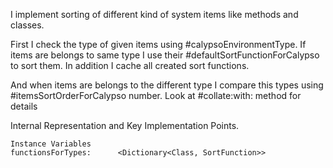 I implement sorting of different kind of system items like methods and classes.

First I check the type of given items using #calypsoEnvironmentType. If items are belongs to same type I use their #defaultSortFunctionForCalypso to sort them.
In addition I cache all created sort functions.

And when items are belongs to the different type I compare this types using #itemsSortOrderForCalypso number.
Look at #collate:with: method for details
 
Internal Representation and Key Implementation Points.

    Instance Variables
	functionsForTypes:		<Dictionary<Class, SortFunction>>